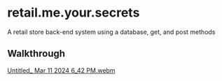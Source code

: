 # retail.me.your.secrets
A retail store back-end system using a database, get, and post methods

## Walkthrough
[Untitled_ Mar 11 2024 6_42 PM.webm](https://github.com/RachaelKStokes/retail.me.your.secrets/assets/146143206/44d594b9-b5b4-4a5d-a602-d8c1d54cf632)
